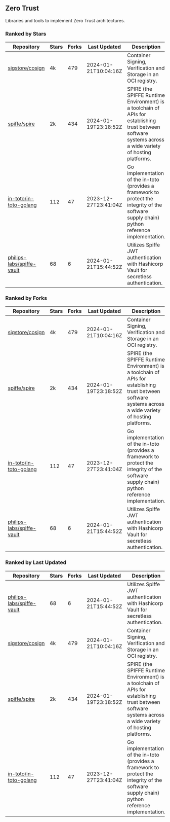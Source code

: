 ## Zero Trust

Libraries and tools to implement Zero Trust architectures.

### Ranked by Stars

| Repository | Stars | Forks | Last Updated | Description | 
|------------|-------|-------|--------------|-------------|
| [sigstore/cosign](https://github.com/sigstore/cosign) | 4k | 479 | 2024-01-21T10:04:16Z |  Container Signing, Verification and Storage in an OCI registry. |
| [spiffe/spire](https://github.com/spiffe/spire) | 2k | 434 | 2024-01-19T23:18:52Z |  SPIRE (the SPIFFE Runtime Environment) is a toolchain of APIs for establishing trust between software systems across a wide variety of hosting platforms. |
| [in-toto/in-toto-golang](https://github.com/in-toto/in-toto-golang) | 112 | 47 | 2023-12-27T23:41:04Z |  Go implementation of the in-toto (provides a framework to protect the integrity of the software supply chain) python reference implementation. |
| [philips-labs/spiffe-vault](https://github.com/philips-labs/spiffe-vault) | 68 | 6 | 2024-01-21T15:44:52Z |  Utilizes Spiffe JWT authentication with Hashicorp Vault for secretless authentication. |

### Ranked by Forks

| Repository | Stars | Forks | Last Updated | Description | 
|------------|-------|-------|--------------|-------------|
| [sigstore/cosign](https://github.com/sigstore/cosign) | 4k | 479 | 2024-01-21T10:04:16Z |  Container Signing, Verification and Storage in an OCI registry. |
| [spiffe/spire](https://github.com/spiffe/spire) | 2k | 434 | 2024-01-19T23:18:52Z |  SPIRE (the SPIFFE Runtime Environment) is a toolchain of APIs for establishing trust between software systems across a wide variety of hosting platforms. |
| [in-toto/in-toto-golang](https://github.com/in-toto/in-toto-golang) | 112 | 47 | 2023-12-27T23:41:04Z |  Go implementation of the in-toto (provides a framework to protect the integrity of the software supply chain) python reference implementation. |
| [philips-labs/spiffe-vault](https://github.com/philips-labs/spiffe-vault) | 68 | 6 | 2024-01-21T15:44:52Z |  Utilizes Spiffe JWT authentication with Hashicorp Vault for secretless authentication. |

### Ranked by Last Updated

| Repository | Stars | Forks | Last Updated | Description | 
|------------|-------|-------|--------------|-------------|
| [philips-labs/spiffe-vault](https://github.com/philips-labs/spiffe-vault) | 68 | 6 | 2024-01-21T15:44:52Z |  Utilizes Spiffe JWT authentication with Hashicorp Vault for secretless authentication. |
| [sigstore/cosign](https://github.com/sigstore/cosign) | 4k | 479 | 2024-01-21T10:04:16Z |  Container Signing, Verification and Storage in an OCI registry. |
| [spiffe/spire](https://github.com/spiffe/spire) | 2k | 434 | 2024-01-19T23:18:52Z |  SPIRE (the SPIFFE Runtime Environment) is a toolchain of APIs for establishing trust between software systems across a wide variety of hosting platforms. |
| [in-toto/in-toto-golang](https://github.com/in-toto/in-toto-golang) | 112 | 47 | 2023-12-27T23:41:04Z |  Go implementation of the in-toto (provides a framework to protect the integrity of the software supply chain) python reference implementation. |

